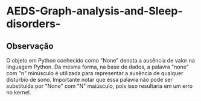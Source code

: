 # AEDS-Graph-analysis-and-Sleep-disorders-

## Observação

O objeto em Python conhecido como "None" denota a ausência de valor na linguagem Python. Da mesma forma, na base de dados, a palavra "none" com "n" minúsculo é utilizada para representar a ausência de qualquer distúrbio de sono. Importante notar que essa palavra não pode ser substituída por "None" com "N" maiúsculo, pois isso resultaria em um erro no kernel.